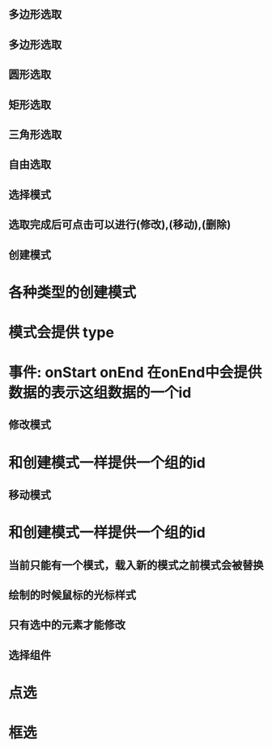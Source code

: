 ## 多边形选取

## 多边形选取
## 圆形选取
## 矩形选取
## 三角形选取
## 自由选取
## 选择模式

## 选取完成后可点击可以进行(修改),(移动),(删除)

## 创建模式
 # 各种类型的创建模式
 # 模式会提供 type
 # 事件: onStart onEnd 在onEnd中会提供数据的表示这组数据的一个id

## 修改模式
 # 和创建模式一样提供一个组的id
 
## 移动模式
 # 和创建模式一样提供一个组的id 
 
## 当前只能有一个模式，载入新的模式之前模式会被替换 

## 绘制的时候鼠标的光标样式
## 只有选中的元素才能修改

## 选择组件
 # 点选
 # 框选
